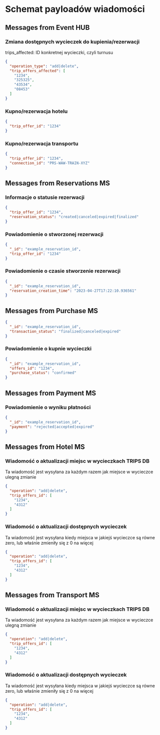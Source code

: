 # Schemat payloadów wiadomości

## Messages from **Event HUB**

### Zmiana dostępnych wycieczek do kupienia/rezerwacji

trips_affected: ID konkretnej wycieczki, czyli turnusu
```json
{
  "operation_type": "add|delete",
  "trip_offers_affected": [
    "1234",
    "325325",
    "43534",
    "08453"
  ]
}
```

### Kupno/rezerwacja hotelu

```json
{
  "trip_offer_id": "1234"
}
```

### Kupno/rezerwacja transportu

```json
{
  "trip_offer_id": "1234",
  "connection_id": "PRS-WAW-TRAIN-XYZ"
}
```

## Messages from **Reservations MS**

### Informacje o statusie rezerwacji

```json
{
  "trip_offer_id": "1234",
  "reservation_status": "created|canceled|expired|finalized"
}
```

### Powiadomienie o stworzonej rezerwacji

```json
{
  "_id": "example_reservation_id",
  "trip_offer_id": "1234"
}
```

### Powiadomienie o czasie stworzenie rezerwacji

```json
{
  "_id": "example_reservation_id",
  "reservation_creation_time": "2023-04-27T17:22:10.936561"
}
```

## Messages from **Purchase MS**

```json
{
  "_id": "example_reservation_id",
  "transaction_status": "finalized|canceled|expired"
}
```

### Powiadomienie o kupnie wycieczki

```json
{
  "_id": "example_reservation_id",
  "offers_id": "1234",
  "purchase_status": "confirmed"
}
```

## Messages from **Payment MS**

### Powiadomienie o wyniku płatności

```json
{
  "_id": "example_reservation_id",
  "payment": "rejected|accepted|expired"
}
```

## Messages from **Hotel MS**

### Wiadomość o aktualizacji miejsc w wycieczkach TRIPS DB

Ta wiadomość jest wysyłana za każdym razem jak miejsce w wycieczce ulegną zmianie

```json
{
  "operation": "add|delete",
  "trip_offers_id": [
    "1234",
    "4312"
  ]
}
```

### Wiadomość o aktualizacji dostępnych wycieczek

Ta wiadomość jest wysyłana kiedy miejsca w jakiejś wycieczce są równe zero, lub właśnie zmieniły się z 0 na więcej

```json
{
  "operation": "add|delete",
  "trip_offers_id": [
    "1234",
    "4312"
  ]
}
```

## Messages from **Transport MS**

### Wiadomość o aktualizacji miejsc w wycieczkach TRIPS DB

Ta wiadomość jest wysyłana za każdym razem jak miejsce w wycieczce ulegną zmianie

```json
{
  "operation": "add|delete",
  "trip_offers_id": [
    "1234",
    "4312"
  ]
}
```

### Wiadomość o aktualizacji dostępnych wycieczek

Ta wiadomość jest wysyłana kiedy miejsca w jakiejś wycieczce są równe zero, lub właśnie zmieniły się z 0 na więcej

```json
{
  "operation": "add|delete",
  "trip_offers_id": [
    "1234",
    "4312"
  ]
}
```
